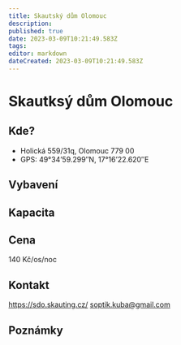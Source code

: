 ```yaml
---
title: Skautský dům Olomouc
description: 
published: true
date: 2023-03-09T10:21:49.583Z
tags: 
editor: markdown
dateCreated: 2023-03-09T10:21:49.583Z
---
```


# Skautksý dům Olomouc
## Kde?
- Holická 559/31q, Olomouc 779 00
- GPS: 49°34’59.299″N, 17°16’22.620″E

## Vybavení

## Kapacita

## Cena
140 Kč/os/noc
## Kontakt
https://sdo.skauting.cz/
soptik.kuba@gmail.com
## Poznámky
